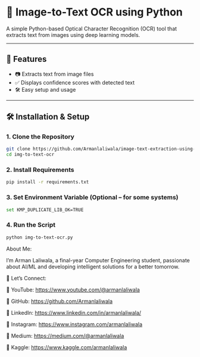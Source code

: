 # 🧠 Image-to-Text OCR using Python

A simple Python-based Optical Character Recognition (OCR) tool that extracts text from images using deep learning models.

---

## 🚀 Features

- 📷 Extracts text from image files  
- ✅ Displays confidence scores with detected text  
- 🛠️ Easy setup and usage  

---

## 🛠️ Installation & Setup

### 1. Clone the Repository

```bash
git clone https://github.com/Armanlaliwala/image-text-extraction-using-ocr
cd img-to-text-ocr
```
### 2. Install Requirements
```bash
pip install -r requirements.txt
```
### 3. Set Environment Variable (Optional – for some systems)
```bash
set KMP_DUPLICATE_LIB_OK=TRUE
```
### 4. Run the Script
```bash
python img-to-text-ocr.py
```

About Me:

I’m Arman Laliwala, a final-year Computer Engineering student, passionate about AI/ML and developing intelligent solutions for a better tomorrow.


📢 Let’s Connect:

🔗 YouTube: https://www.youtube.com/@armanlaliwala

🔗 GitHub: https://github.com/Armanlaliwala

🔗 LinkedIn: https://www.linkedin.com/in/armanlaliwala/

🔗 Instagram: https://www.instagram.com/armanlaliwala

🔗 Medium: https://medium.com/@armanlaliwala

🔗 Kaggle: https://www.kaggle.com/armanlaliwala
